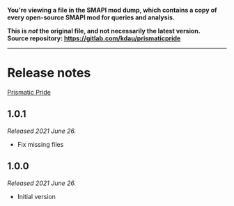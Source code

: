 **You're viewing a file in the SMAPI mod dump, which contains a copy of every open-source SMAPI mod
for queries and analysis.**

**This is _not_ the original file, and not necessarily the latest version.**  
**Source repository: https://gitlab.com/kdau/prismaticpride**

----

# Release notes

[Prismatic Pride](../)

## 1.0.1

*Released 2021 June 26.*

* Fix missing files

## 1.0.0

*Released 2021 June 26.*

* Initial version
